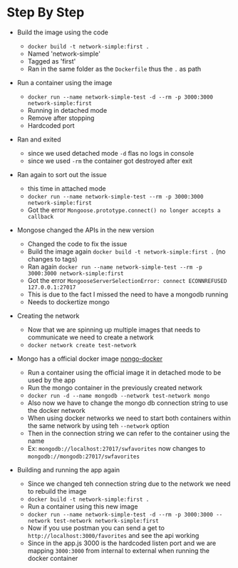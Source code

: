  # Step By Step

 * Build the image using the code 
    - `docker build -t network-simple:first .`
    - Named 'network-simple'
    - Tagged as 'first'
    - Ran in the same folder as the `Dockerfile` thus the `.` as path

* Run a container using the image
   - `docker run --name network-simple-test -d --rm -p 3000:3000 network-simple:first`
   - Running in detached mode
   - Remove after stopping
   - Hardcoded port 
* Ran and exited 
   - since we used detached mode `-d` flas no logs in console
   - since we used `-rm` the container got destroyed after exit
* Ran again to sort out the issue
   - this time in attached mode 
   - `docker run --name network-simple-test --rm -p 3000:3000 network-simple:first`
   - Got the error `Mongoose.prototype.connect() no longer accepts a callback`
* Mongose changed the APIs in the new version
   - Changed the code to fix the issue
   - Build the image again `docker build -t network-simple:first .` (no changes to tags)
   - Ran again `docker run --name network-simple-test --rm -p 3000:3000 network-simple:first`
   - Got the error `MongooseServerSelectionError: connect ECONNREFUSED 127.0.0.1:27017`
   - This is due to the fact I missed the need to have a mongodb running
   - Needs to dockertize mongo
* Creating the network
   - Now that we are spinning up multiple images that needs to communicate we need to create a network
   - `docker network create test-network`
* Mongo has a official docker image [nongo-docker](https://hub.docker.com/_/mongo)
   - Run a container using the official image it in detached mode to be used by the app
   - Run the mongo container in the previously created network
   - `docker run -d --name mongodb --network test-network mongo`
   - Also now we have to change the mongo db connection string to use the docker network
   - When using docker networks we need to start both containers within the same network by using teh `--network` option
   - Then in the connection string we can refer to the container using the name
   - Ex: `mongodb://localhost:27017/swfavorites` now changes to `mongodb://mongodb:27017/swfavorites`
* Building and running the app again
   - Since we changed teh connection string due to the network we need to rebuild the image
   - `docker build -t network-simple:first .`
   - Run a container using this new image
   - `docker run --name network-simple-test -d --rm -p 3000:3000 --network test-network network-simple:first`
   - Now if you use postman you can send a get to `http://localhost:3000/favorites` and see the api working
   - Since in the app.js 3000 is the hardcoded listen port and we are mapping `3000:3000` from internal to external when running the docker container